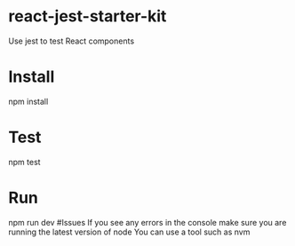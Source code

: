 # react-jest-starter-kit
Use jest to test React components
# Install
npm install
# Test
npm test
# Run
npm run dev
#Issues
If you see any errors in the console make sure you are running the latest version of node
You can use a tool such as nvm

